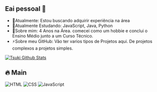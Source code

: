 ## Eai pessoal 👋
- 🔭Atualmente: Estou buscando adquirir experiência na área
- 🌱Atualmente Estudando: JavaScript, Java, Python
- 💬Sobre mim: 4 Anos na Área. comecei como um hobbie e conclui o Ensino Médio junto a um Curso Técnico.
- ⚡Sobre meu GitHub: Vão ter varios tipos de Projetos aqui. De projetos complexos a projetos simples.

[![Tsuki Github Stats](https://github-readme-stats.vercel.app/api?username=HeyTski&show_icons=true&theme=radical)](https://github.com/HeyTski/github-readme-stats)

## 🔥 Main
![HTML](https://img.shields.io/badge/-HTML5-orange?style=for-the-badge&logo=html5)
![CSS](https://img.shields.io/badge/-CSS3-blue?style=for-the-badge&logo=css3)
![JavaScript](https://img.shields.io/badge/-JavaScript-yellow?style=for-the-badge&logo=javascript)
